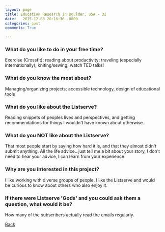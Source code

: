 ```yaml
---
layout: page
title: Education Research in Boulder, USA - 32
date:   2015-12-03 20:16:36 -0800
categories: post
comments: True

---
```


### What do you like to do in your free time?
<p>Exercise (Crossfit); reading about productivity; traveling (especially internationally); kniting/sewing; watch TED talks!</p>

### What do you know the most about?
<p>Managing/organizing projects; accessible technology, design of educational tools</p>

### What do you like about the Listserve?
<p>Reading snippets of peoples lives and perspectives, and getting recommendations for things I wouldn't have known about otherwise.</p>

### What do you NOT like about the Listserve?
<p>That most people start by saying how hard it is, and that they almost didn't submit anything. All the life advice...just tell me a bit about your story, I don't need to hear your advice, I can learn from your experience.</p>

### Why are you interested in this project?
<p>I like working with diverse groups of people, I like the Listserve and would be curious to know about others who also enjoy it.</p>

### If there were Listserve 'Gods' and you could ask them a question, what would it be?
<p>How many of the subscribers actually read the emails regularly.</p>

[Back][1]

[1]: /home/responders/all